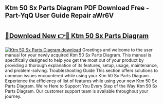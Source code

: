 ## Ktm 50 Sx Parts Diagram PDF Download Free - Part-YqQ User Guide Repair aWr6V

# <h2><a href="http://dfqmtxt.blite.top/?on=Ktm+50+Sx+Parts+Diagram">🔗Download New 👉🔴 Ktm 50 Sx Parts Diagram</a></h2>

[![Ktm 50 Sx Parts Diagram download](https://i.imgur.com/lujVjoI.png)](http://dfqmtxt.blite.top/?on=Ktm+50+Sx+Parts+Diagram)
Greetings and welcome to the user manual for your newly acquired Ktm 50 Sx Parts Diagram. This manual is specifically designed to help you get the most out of your product by providing a thorough explanation of its features, setup, usage, maintenance, and problem-solving. Troubleshooting Guide This section offers solutions to common issues encountered while using your Ktm 50 Sx Parts Diagram. Experience the efficiency of list of features while using your new Ktm 50 Sx Parts Diagram. We're Here to Support You Every Step of the Way Ktm 50 Sx Parts Diagram. Our customer support team is available throughout your journey.
